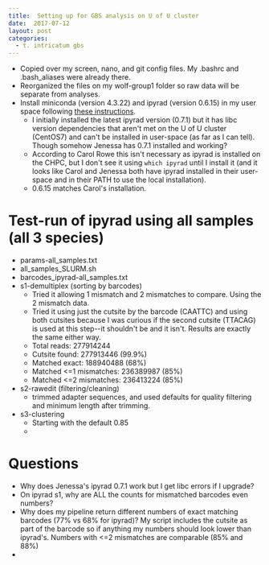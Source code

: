 ```yaml
---
title:  Setting up for GBS analysis on U of U cluster
date:  2017-07-12
layout: post
categories:
  - t. intricatum gbs
---
```

  * Copied over my screen, nano, and git config files. My .bashrc and .bash_aliases were already there.
  * Reorganized the files on my wolf-group1 folder so raw data will be separate from analyses.
  * Install miniconda (version 4.3.22) and ipyrad (version 0.6.15) in my user space following [these instructions][1].
    * I initially installed the latest ipyrad version (0.7.1) but it has libc version dependencies that aren't met on the U of U cluster (CentOS7) and can't be installed in user-space (as far as I can tell). Though somehow Jenessa has 0.7.1 installed and working?
    * According to Carol Rowe this isn't necessary as ipyrad is installed on the CHPC, but I don't see it using `which ipyrad` until I install it (and it looks like Carol and Jenessa both have ipyrad installed in their user-space and in their PATH to use the local installation).
    * 0.6.15 matches Carol's installation.

# Test-run of ipyrad using all samples (all 3 species)
  * params-all_samples.txt
  * all_samples_SLURM.sh
  * barcodes_ipyrad-all_samples.txt
  * s1-demultiplex (sorting by barcodes)
    * Tried it allowing 1 mismatch and 2 mismatches to compare. Using the 2 mismatch data.
    * Tried it using just the cutsite by the barcode (CAATTC) and using both cutsites because I was curious if the second cutsite (TTACAG) is used at this step--it shouldn't be and it isn't. Results are exactly the same either way.
    * Total reads: 277914244
    * Cutsite found: 277913446 (99.9%)
    * Matched exact: 188940488 (68%)
    * Matched <=1 mismatches: 236389987 (85%)
    * Matched <=2 mismatches: 236413224 (85%)
  * s2-rawedit (filtering/cleaning)
    * trimmed adapter sequences, and used defaults for quality filtering and minimum length after trimming.
  * s3-clustering
    * Starting with the default 0.85
    *

# Questions

  * Why does Jenessa's ipyrad 0.7.1 work but I get libc errors if I upgrade?
  * On ipyrad s1, why are ALL the counts for mismatched barcodes even numbers?
  * Why does my pipeline return different numbers of exact matching barcodes (77% vs 68% for ipyrad)? My script includes the cutsite as part of the barcode so if anything my numbers should look lower than ipyrad's. Numbers with <=2 mismatches are comparable (85% and 88%)
  *

[1]: http://ipyrad.readthedocs.io/installation.html
